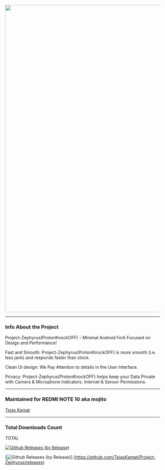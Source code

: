 <p align="center"><img width="1000" src="https://github.com/ziasam/ProtonKnockOff-Release/blob/master/banner.png"></p>

---------------------------------------------------------------------------------

### Info About the Project

Project-Zephyrus(ProtonKnockOFF) - Minimal Android Fork Focused on Design and Performance!

Fast and Smooth: Project-Zephyrus(ProtonKnockOFF) is more smooth (i.e. less jank) and responds faster than stock.

Clean UI design: We Pay Attention to details in the User Interface.

Privacy: Project-Zephyrus(ProtonKnockOFF) helps keep your Data Private with Camera & Microphone Indicators, Internet & Sensor Permissions.

---------------------------------------------------------------------------------

### Maintained for REDMI NOTE 10 aka mojito

[Tejas Kamat](https://github.com/TejasKamat)

---------------------------------------------------------------------------------

### Total Downloads Count

*TOTAL*

[![Github Releases (by Release)](https://img.shields.io/github/downloads/TejasKamat/Project-Zephyrus/total.svg)](https://github.com/TejasKamat/Project-Zephyrus/releases)


[![Github Releases (by Release)](https://img.shields.io/github/downloads/TejasKamat/Project-Zephyrus/12.5.0/total.svg)].(https://github.com/TejasKamat/Project-Zephyrus/releases)
